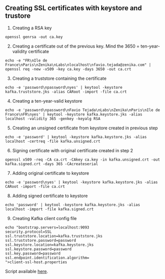 ## Creating SSL certificates with keystore and trustore

1. Creating a RSA key
```shell
openssl genrsa -out ca.key
```
2. Creating a certificate out of the previous key. Mind the 3650 = ten-year-validity certificate
```shell
echo -e "FR\nIle de France\nParis\nZenika\nLabs\nlocalhost\nfavio.tejada@zenika.com" | openssl req -new -x509 -key ca.key -days 3650 -out ca.crt
```

3. Creating a truststore containing the certificate
```shell
echo -e 'password\npassword\nyes' | keytool -keystore kafka.truststore.jks -alias CARoot -import -file ca.crt
```

4. Creating a ten-year-valid keystore
```shell
echo -e 'password\npassword\nFavio Tejada\nLabs\nZenika\nParis\nIle de France\nFR\nyes' | keytool -keystore kafka.keystore.jks -alias localhost -validity 365 -genkey -keyalg RSA
```

5. Creating an unsigned certificate from keystore created in previous step
```shell
echo -e 'password' | keytool -keystore kafka.keystore.jks -alias localhost -certreq -file kafka.unsigned.crt
```

6. Signing certificate with original certificate created in step 2
```shell
openssl x509 -req -CA ca.crt -CAkey ca.key -in kafka.unsigned.crt -out kafka.signed.crt -days 365 -CAcreateserial
```

7. Adding original certificate to keystore
```shell
echo -e 'password\nyes' | keytool -keystore kafka.keystore.jks -alias CARoot -import -file ca.crt
```

8. Adding signed certificate to keystore
```shell
echo 'password' | keytool -keystore kafka.keystore.jks -alias localhost -import -file kafka.signed.crt
```

9. Creating Kafka client config file
```shell
echo "bootstrap.servers=localhost:9093
security.protocol=SSL
ssl.truststore.location=kafka.truststore.jks
ssl.truststore.password=password
ssl.keystore.location=kafka.keystore.jks
ssl.keystore.password=password
ssl.key.password=password
ssl.endpoint.identification.algorithm=
">client-ssl-host.properties
```

Script available [here](src/main/resources/scripts/generate-ssl-certificates.sh).
